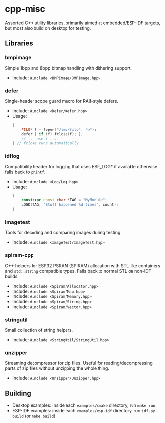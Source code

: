# cpp-misc

Assorted C++ utility libraries, primarily aimed at embedded/ESP-IDF targets, but most also build on desktop for testing.

## Libraries

### bmpimage

Simple 1bpp and 8bpp bitmap handling with dithering support.

- Include: `#include <BMPImage/BMPImage.hpp>`

### defer

Single-header scope guard macro for RAII-style defers.

- Include: `#include <Defer/Defer.hpp>`
- Usage:
  ```cpp
  {
      FILE* f = fopen("/tmp/file", "w");
      defer { if (f) fclose(f); };
      // ... use f ...
  } // fclose runs automatically
  ```

### idflog

Compatibility header for logging that uses ESP_LOG* if available otherwise falls back to `printf`.

- Include: `#include <Log/Log.hpp>`
- Usage:
  ```cpp
  {
      constexpr const char *TAG = "MyModule";
      LOGD(TAG, "Stuff happened %d times", count);
  }
  ```

### imagetest

Tools for decoding and comparing images during testing.

- Include: `#include <ImageTest/ImageTest.hpp>`

### spiram-cpp

C++ helpers for ESP32 PSRAM (SPIRAM) allocation with STL-like containers and `std::string` compatible types. Falls back to normal STL on non-IDF builds.

- Include: `#include <Spiram/Allocator.hpp>`
- Include: `#include <Spiram/Map.hpp>`
- Include: `#include <Spiram/Memory.hpp>`
- Include: `#include <Spiram/String.hpp>`
- Include: `#include <Spiram/Vector.hpp>`

### stringutil

Small collection of string helpers.

- Include: `#include <StringUtil/StringUtil.hpp>`

### unzipper

Streaming decompressor for zip files. Useful for reading/decompressing parts of zip files without unzipping the whole thing.

- Include: `#include <Unzipper/Unzipper.hpp>`

## Building

- Desktop examples: inside each `examples/cmake` directory, run `make run`
- ESP-IDF examples: inside each `examples/esp-idf` directory, run `idf.py build` (or `make build`)
